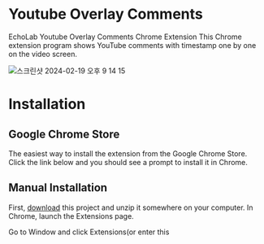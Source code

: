 # Youtube Overlay Comments
EchoLab Youtube Overlay Comments Chrome Extension
This Chrome extension program shows YouTube comments with timestamp one by one on the video screen.


![스크린샷 2024-02-19 오후 9 14 15](https://github.com/doooh98/Youtube-Overlay-Comments/assets/77437338/ee6c2ec3-7d90-4861-90f2-1677a5385f2b)


# Installation

## Google Chrome Store

The easiest way to install the extension from the Google Chrome Store.
Click the link below and you should see a prompt to install it in Chrome.

## Manual Installation

First, [download](https://github.com/doooh98/Youtube-Overlay-Comments/archive/refs/heads/main.zip)
 this project and unzip it somewhere on your computer.
In Chrome, launch the Extensions page.

Go to Window and click Extensions(or enter this
